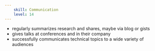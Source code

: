 ```yaml
---
    skill: Communication
    level: 14
---
```

- regularly summarizes research and shares, maybe via blog or gists
- gives talks at conferences and in their company
- successfully communicates technical topics to a wide variety of audiences
